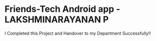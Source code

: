 # Friends-Tech Android app - LAKSHMINARAYANAN P

I Completed this Project and Handover to my Department Successfully!!

